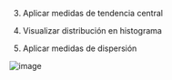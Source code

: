 3. Aplicar medidas de tendencia central

4. Visualizar distribución en histograma

5. Aplicar medidas de dispersión

![image](https://github.com/jesolav/Nulos_hipotesis/assets/172732181/faabc23a-171f-457a-a7df-af73cf253836)
